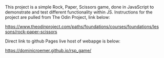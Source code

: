 
This project is a simple Rock, Paper, Scissors game, done in JavaScript to demonstrate and test different functionality within JS. Instructions for the project are pulled from The Odin Project, link below:

https://www.theodinproject.com/paths/foundations/courses/foundations/lessons/rock-paper-scissors

Direct link to github Pages live host of webapge is below:

https://dominicroemer.github.io/rsp_game/